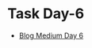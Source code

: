 
# Task Day-6

- [Blog Medium Day 6](https://medium.com/@abduromanov2020/aqua-developer-day-6-cd9ffaebc719)

